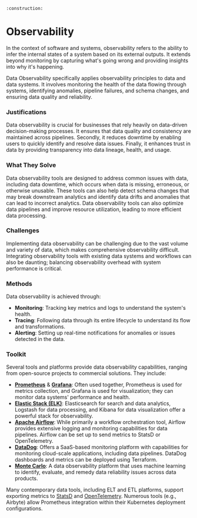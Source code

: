 ```admonish warning title="Page under construction"
:construction:
```

# Observability

In the context of software and systems, observability refers to the ability to infer the internal states of a system based on its external outputs.
It extends beyond monitoring by capturing what's going wrong and providing insights into why it's happening.

Data Observability specifically applies observability principles to data and data systems.
It involves monitoring the health of the data flowing through systems, identifying anomalies, pipeline failures, and schema changes, and ensuring data quality and reliability.

### Justifications

Data observability is crucial for businesses that rely heavily on data-driven decision-making processes. It ensures that data quality and consistency are maintained across pipelines.
Secondly, it reduces downtime by enabling users to quickly identify and resolve data issues.
Finally, it enhances trust in data by providing transparency into data lineage, health, and usage.

### What They Solve

Data observability tools are designed to address common issues with data, including data downtime, which occurs when data is missing, erroneous, or otherwise unusable.
These tools can also help detect schema changes that may break downstream analytics and identify data drifts and anomalies that can lead to incorrect analytics.
Data observability tools can also optimize data pipelines and improve resource utilization, leading to more efficient data processing.

### Challenges

Implementing data observability can be challenging due to the vast volume and variety of data, which makes comprehensive observability difficult. Integrating observability tools with existing data systems and workflows can also be daunting; balancing observability overhead with system performance is critical.

### Methods

Data observability is achieved through:

* **Monitoring**: Tracking key metrics and logs to understand the system's health.
* **Tracing**: Following data through its entire lifecycle to understand its flow and transformations.
* **Alerting**: Setting up real-time notifications for anomalies or issues detected in the data.

### Toolkit

Several tools and platforms provide data observability capabilities, ranging from open-source projects to commercial solutions. They include:

* [**Prometheus**](https://prometheus.io/) & [**Grafana**](https://grafana.com/): Often used together, Prometheus is used for metrics collection, and Grafana is used for visualization; they can monitor data systems' performance and health.
* [**Elastic Stack (ELK)**](https://www.elastic.co/elastic-stack/): Elasticsearch for search and data analytics, Logstash for data processing, and Kibana for data visualization offer a powerful stack for observability.
* [**Apache Airflow**](https://airflow.apache.org/docs/apache-airflow/stable/administration-and-deployment/logging-monitoring/index.html): While primarily a workflow orchestration tool, Airflow provides extensive logging and monitoring capabilities for data pipelines. Airflow can be set up to send metrics to StatsD or OpenTelemetry.
* [**DataDog**](https://www.datadoghq.com/): Offers a SaaS-based monitoring platform with capabilities for monitoring cloud-scale applications, including data pipelines. DataDog dashboards and metrics can be deployed using Terraform.
* [**Monte Carlo**](https://www.montecarlodata.com/): A data observability platform that uses machine learning to identify, evaluate, and remedy data reliability issues across data products.

Many contemporary data tools, including ELT and ETL platforms, support exporting metrics to [StatsD](https://github.com/etsy/statsd) and [OpenTelemetry](https://opentelemetry.io/).
Numerous tools (e.g., Airbyte) allow Prometheus integration within their Kubernetes deployment configurations.
